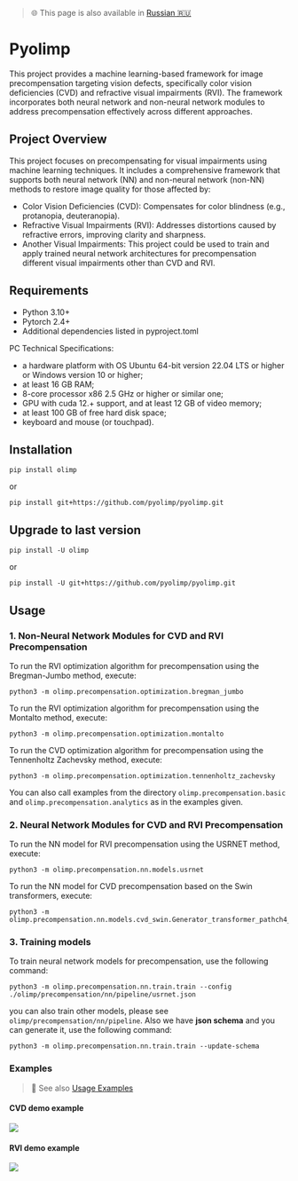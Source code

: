 > 🌐 This page is also available in [Russian 🇷🇺](./README.md)

# Pyolimp

This project provides a machine learning-based framework for
image precompensation targeting vision defects,
specifically color vision deficiencies (CVD) and
refractive visual impairments (RVI).
The framework incorporates both neural network and non-neural network modules
to address precompensation effectively across different approaches.

## Project Overview

This project focuses on precompensating for visual
impairments using machine learning techniques.
It includes a comprehensive framework that supports both neural network (NN)
and non-neural network (non-NN) methods to restore image quality for those affected by:

* Color Vision Deficiencies (CVD):
Compensates for color blindness (e.g., protanopia, deuteranopia).
* Refractive Visual Impairments (RVI):
Addresses distortions caused by refractive errors, improving clarity and sharpness.
* Another Visual Impairments:
This project could be used to train and apply trained neural network architectures for precompensation different visual impairments other than CVD and RVI.

## Requirements

* Python 3.10+
* Pytorch 2.4+
* Additional dependencies listed in pyproject.toml

PC Technical Specifications:
* a hardware platform with OS Ubuntu 64-bit version 22.04 LTS or higher or Windows version 10 or higher;
* at least 16 GB RAM;
* 8-core processor x86 2.5 GHz or higher or similar one;
* GPU with cuda 12.+ support, and at least 12 GB of video memory;
* at least 100 GB of free hard disk space;
* keyboard and mouse (or touchpad).

## Installation

```
pip install olimp
```
or
```
pip install git+https://github.com/pyolimp/pyolimp.git
```

## Upgrade to last version

```
pip install -U olimp
```
or
```
pip install -U git+https://github.com/pyolimp/pyolimp.git
```

## Usage

### 1. Non-Neural Network Modules for CVD and RVI Precompensation

To run the RVI optimization algorithm for precompensation using the
Bregman-Jumbo method, execute:
```
python3 -m olimp.precompensation.optimization.bregman_jumbo
```

To run the RVI optimization algorithm for precompensation using the
Montalto method, execute:
```
python3 -m olimp.precompensation.optimization.montalto
```
To run the CVD optimization algorithm for precompensation using the
Tennenholtz Zachevsky method, execute:

```
python3 -m olimp.precompensation.optimization.tennenholtz_zachevsky
```

You can also call examples from the directory `olimp.precompensation.basic`
and `olimp.precompensation.analytics` as in the examples given.

### 2. Neural Network Modules for CVD and RVI Precompensation

To run the NN model for RVI precompensation using the USRNET method, execute:
```
python3 -m olimp.precompensation.nn.models.usrnet
```

To run the NN model for CVD precompensation based on the Swin transformers, execute:
```
python3 -m olimp.precompensation.nn.models.cvd_swin.Generator_transformer_pathch4_844_48_3_nouplayer_server5
```

### 3. Training models

To train neural network models for precompensation, use the following command:

```
python3 -m olimp.precompensation.nn.train.train --config ./olimp/precompensation/nn/pipeline/usrnet.json
```
you can also train other models, please see `olimp/precompensation/nn/pipeline`. Also we have **json schema** and you can generate it, use the following command:

```
python3 -m olimp.precompensation.nn.train.train --update-schema
```

### Examples

> 📖 See also [Usage Examples](./olimp/examples/README.md)

#### CVD demo example
<img src="https://github.com/user-attachments/assets/42f54054-dba1-4204-957e-29b1a44a690c">

#### RVI demo example
<img src="https://github.com/user-attachments/assets/7e35fe3b-7667-4530-8c79-a1263749eeff">

